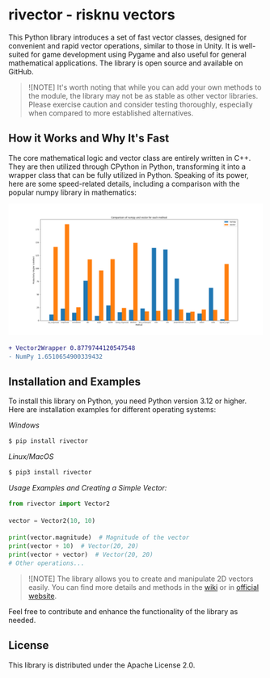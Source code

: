# rivector - risknu vectors
This Python library introduces a set of fast vector classes, designed for convenient and rapid vector operations, similar to those in Unity. It is well-suited for game development using Pygame and also useful for general mathematical applications. The library is open source and available on GitHub.

> ![NOTE]
> It's worth noting that while you can add your own methods to the module, the library may not be as stable as other vector libraries. Please exercise caution and consider testing thoroughly, especially when compared to more established alternatives.

## How it Works and Why It's Fast
The core mathematical logic and vector class are entirely written in C++. They are then utilized through CPython in Python, transforming it into a wrapper class that can be fully utilized in Python. Speaking of its power, here are some speed-related details, including a comparison with the popular numpy library in mathematics:

![figure 1](./docs/figure_docs.png)

```diff
+ Vector2Wrapper 0.8779744120547548
- NumPy 1.6510654900339432
```

## Installation and Examples
To install this library on Python, you need Python version 3.12 or higher. Here are installation examples for different operating systems:

*Windows*
```bash
$ pip install rivector
```
*Linux/MacOS*
```bash
$ pip3 install rivector
```

*Usage Examples and Creating a Simple Vector:*
```python
from rivector import Vector2

vector = Vector2(10, 10)

print(vector.magnitude)  # Magnitude of the vector
print(vector + 10)  # Vector(20, 20)
print(vector + vector)  # Vector(20, 20)
# Other operations...
```

> ![NOTE]
> The library allows you to create and manipulate 2D vectors easily. You can find more details and methods in the [wiki](https://github.com/risknu/rivector/wiki) or in [official website](https://risknu.github.io/rivector). 

Feel free to contribute and enhance the functionality of the library as needed.

## License
This library is distributed under the Apache License 2.0.